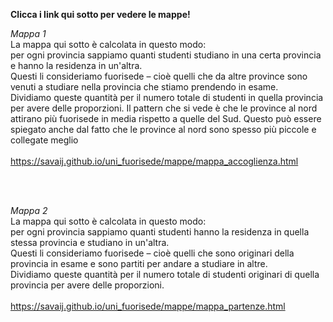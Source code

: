 <b> Clicca i link qui sotto per vedere le mappe! </b>

<i> Mappa 1 </i> <br>
La mappa qui sotto è calcolata in questo modo: <br>
per ogni provincia sappiamo quanti studenti studiano in una certa provincia e hanno la residenza in un'altra. <br>
Questi li consideriamo fuorisede – cioè quelli che da altre province sono venuti a studiare nella provincia che stiamo prendendo in esame. <br>
Dividiamo queste quantità per il numero totale di studenti in quella provincia per avere delle proporzioni. Il pattern che si vede è che le province
al nord attirano più fuorisede in media rispetto a quelle del Sud. Questo può essere spiegato anche dal fatto che le province al nord sono spesso più
piccole e collegate meglio<br>
<br>
https://savaij.github.io/uni_fuorisede/mappe/mappa_accoglienza.html 
 
 <br><br>
 
<i> Mappa 2 </i> <br>
La mappa qui sotto è calcolata in questo modo: <br>
per ogni provincia sappiamo quanti studenti hanno la residenza in quella stessa provincia e studiano in un'altra. <br>
Questi li consideriamo fuorisede – cioè quelli che sono originari della provincia in esame e sono partiti per andare a studiare in altre. <br>
Dividiamo queste quantità per il numero totale di studenti originari di quella provincia per avere delle proporzioni.<br>
<br>
https://savaij.github.io/uni_fuorisede/mappe/mappa_partenze.html
